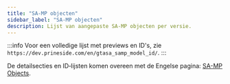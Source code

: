 ```yaml
---
title: "SA-MP objecten"
sidebar_label: "SA-MP objecten"
description: Lijst van aangepaste SA-MP objecten per versie.
---
```


:::info
Voor een volledige lijst met previews en ID's, zie `https://dev.prineside.com/en/gtasa_samp_model_id/`.
:::

De detailsecties en ID‑lijsten komen overeen met de Engelse pagina: [SA-MP Objects](/docs/scripting/resources/samp_objects).


